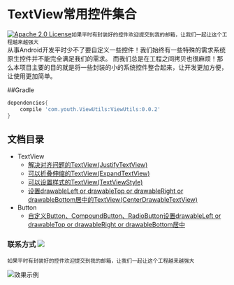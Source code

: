 # TextView常用控件集合
[![Apache 2.0 License](https://img.shields.io/badge/license-Apache%202.0-blue.svg?style=flat)](http://www.apache.org/licenses/LICENSE-2.0.html)`如果平时有封装好的控件欢迎提交到我的邮箱，让我们一起让这个工程越来越强大`
<br>
从事Android开发平时少不了要自定义一些控件！我们始终有一些特殊的需求系统原生控件并不能完全满足我们的需求。
而我们总是在工程之间拷贝也很麻烦！那么本项目主要的目的就是将一些封装的小的系统控件整合起来，让开发更加方便，让使用更加简单。
<br>


##Gradle
```groovy
dependencies{
    compile 'com.youth.ViewUtils:ViewUtils:0.0.2'
}
```

## 文档目录

* TextView
    * [解决对齐问题的TextView(JustifyTextView)](https://github.com/youth5201314/ViewUtils/tree/master/doc/解决对齐问题的TextView.md)
    * [可以折叠伸缩的TextView(ExpandTextView)](https://github.com/youth5201314/ViewUtils/tree/master/doc/可以折叠伸缩的TextView.md)
    * [可以设置样式的TextView(TextViewStyle)](https://github.com/youth5201314/ViewUtils/tree/master/doc/可以设置样式的TextView.md)
    * [设置drawableLeft or drawableTop or drawableRight or drawableBottom居中的TextView(CenterDrawableTextView)](https://github.com/youth5201314/ViewUtils/tree/master/doc/自定义drawableLeft等居中的控件.md)
* Button
    * [自定义Button、CompoundButton、RadioButton设置drawableLeft or drawableTop or drawableRight or drawableBottom居中](https://github.com/youth5201314/ViewUtils/tree/master/doc/自定义drawableLeft等居中的控件.md)

### 联系方式  <a target="_blank" href="http://mail.qq.com/cgi-bin/qm_share?t=qm_mailme&email=KBkYGhAfGhEYEB5oWVkGS0dF" style="text-decoration:none;"><img src="http://rescdn.qqmail.com/zh_CN/htmledition/images/function/qm_open/ico_mailme_11.png"/></a>

`如果平时有封装好的控件欢迎提交到我的邮箱，让我们一起让这个工程越来越强大`

![效果示例](https://raw.githubusercontent.com/youth5201314/banner/master/image/Android技术交流群二维码.png)
